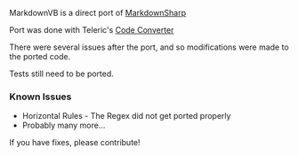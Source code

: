 MarkdownVB is a direct port of [MarkdownSharp](https://code.google.com/p/markdownsharp/source/browse/#hg%2FMarkdownSharp)

Port was done with Teleric's [Code Converter](http://converter.telerik.com/)

There were several issues after the port, and so modifications were made to the ported code. 

Tests still need to be ported.

### Known Issues

* Horizontal Rules - The Regex did not get ported properly
* Probably many more...

If you have fixes, please contribute!